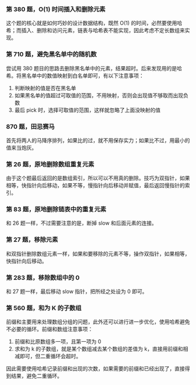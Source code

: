 ### 第 380 题，O(1) 时间插入和删除元素

这个题的核心就是如何巧妙的设计数据结构，既然 O(1) 的时间，必然要使用哈希；而插入、删除和访问元素，链表与哈希表不能实现，因此考虑不定长数组来实现。

### 第 710 题，避免黑名单中的随机数

尝试用 380 题目的思路去删除黑名单中的元素，结果超时。后来发现用的是哈希。将黑名单中的数值映射到白名单即可，有以下注意事项：

1. 判断映射的值是否在黑名单
2. 如果黑名单的值超过可取值的范围，不用映射，否则会出现值不够取而出现负数
3. 最后 pick 时，选择可取值的范围，这样就忽略了上面没映射的值

### 870 题，田忌赛马

首先将两人的马降序排列，如果比的过，就不用保存实力；如果比不过，用最小的值来当炮灰。

### 第 26 题，原地删除数组重复元素

由于这个题最后返回的是数组索引，所以可以不用真的删除。技巧为双指针，如果相等，快指针向后移动，如果不等，慢指针向后移动并赋值，最后返回慢指针的索引。

### 第 83 题，原地删除链表中的重复元素

和 26 题一样，不过需要注意的是，断掉 slow 和后面元素的连接。

### 第 27 题，移除元素

和双指针删除数组元素一样，如果和要移除的元素不等，操作双指针，如果相等，快指针向后移动。

### 第 283 题，移除数组中的 0

和 27 题一样，最后移动 slow 指针，把所经之处设为 0 即可。

### 第 560 题，和为 K 的子数组

前缀和主要用来处理数组分组的问题，此外还可以进行进一步优化，使用哈希避免不必要的循环。前缀和数组注意事项：

1. 前缀和比原数组多一项，且第一项为 0
2. 求和为 k 的子数组，就是某个数组减去某个数组的差值为 k，直接用前缀和相减即可，但二重循环会超时。

因此需要使用哈希记录前缀和出现的次数，如果需要的前缀和已经出现了，直接得到结果，避免二重循环。
